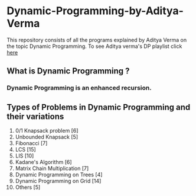 # Dynamic-Programming-by-Aditya-Verma
This repository consists of all the programs explained by Aditya Verma on the topic Dynamic Programming.
To see Aditya verma's DP playlist click [here](https://www.youtube.com/playlist?list=PL_z_8CaSLPWekqhdCPmFohncHwz8TY2Go)

## What is Dynamic Programming ?
### Dynamic Programming is an enhanced recursion.

## Types of Problems in Dynamic Programming and their variations
1. 0/1 Knapsack problem [6]
2. Unbounded Knapsack [5]
3. Fibonacci [7]
4. LCS [15]
5. LIS [10]
6. Kadane's Algorithm [6]
7. Matrix Chain Multiplication [7]
8. Dynamic Programming on Trees [4]
9. Dynamic Programming on Grid [14]
10. Others [5]





